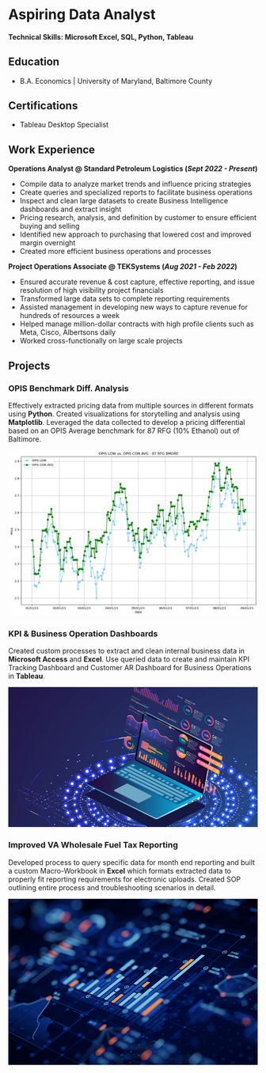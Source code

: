 # Aspiring Data Analyst

#### Technical Skills: Microsoft Excel, SQL, Python, Tableau

## Education
  - B.A. Economics | University of Maryland, Baltimore County

## Certifications
  - Tableau Desktop Specialist

## Work Experience
**Operations Analyst @ Standard Petroleum Logistics (_Sept 2022 - Present_)**
  - Compile data to analyze market trends and influence pricing strategies
  - Create queries and specialized reports to facilitate business operations
  - Inspect and clean large datasets to create Business Intelligence
dashboards and extract insight
  - Pricing research, analysis, and definition by customer to ensure
efficient buying and selling
  - Identified new approach to purchasing that lowered cost and
improved margin overnight
  - Created more efficient business operations and processes

**Project Operations Associate @ TEKSystems (_Aug 2021 - Feb 2022_)**
  - Ensured accurate revenue & cost capture, effective reporting,
and issue resolution of high visibility project financials
  - Transformed large data sets to complete reporting requirements
  - Assisted management in developing new ways to capture
revenue for hundreds of resources a week
  - Helped manage million-dollar contracts with high profile clients
such as Meta, Cisco, Albertsons daily
  - Worked cross-functionally on large scale projects

## Projects
### OPIS Benchmark Diff. Analysis
Effectively extracted pricing data from multiple sources in different formats using **Python**. Created visualizations for storytelling and analysis using **Matplotlib**. Leveraged the data collected to develop a pricing differential based on an OPIS Average benchmark for 87 RFG (10% Ethanol) out of Baltimore. 

![OPIS Prices](/assets/OPIS_Low_vs_Con_Avg.png)

### KPI & Business Operation Dashboards
Created custom processes to extract and clean internal business data in **Microsoft Access** and **Excel**. Use queried data to create and maintain KPI Tracking Dashboard and Customer AR Dashboard for Business Operations in **Tableau**.

![Business Intelligence](/assets/BI.jpeg)

### Improved VA Wholesale Fuel Tax Reporting
Developed process to query specific data for month end reporting and built a custom Macro-Workbook in **Excel** which formats extracted data to properly fit reporting requirements for electronic uploads. Created SOP outlining entire process and troubleshooting scenarios in detail. 

![Taxes](/assets/tax.png)
